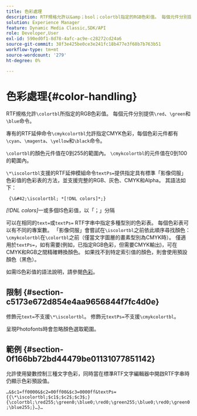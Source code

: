 ```yaml
---
title: 色彩處理
description: RTF規格允許以&amp；bsol；colortbl指定的RGB色彩值。 每個元件分別提供&amp；bsol；紅色、&amp；bsol；綠色和&amp；bsol；藍色指令。
solution: Experience Manager
feature: Dynamic Media Classic,SDK/API
role: Developer,User
exl-id: 590ed0f1-8d78-4afc-ac9e-c28272cd24a6
source-git-commit: 38f3e425be0ce3e241fc18b477e3f68b7b763b51
workflow-type: tm+mt
source-wordcount: '279'
ht-degree: 0%

---
```


# 色彩處理{#color-handling}

RTF規格允許`\colortbl`所指定的RGB色彩值。 每個元件分別提供`\red`、`\green`和`\blue`命令。

專有的RTF延伸命令`\cmykcolortbl`允許指定CMYK色彩，每個色彩元件都有`\cyan`、`\magenta`、`\yellow`和`\black`命令。

`\colortbl`的顏色元件值在0到255的範圍內。 `\cmykcolortbl`的元件值在0到100的範圍內。

`\*\iscolortbl`支援的RTF延伸模組命令`textPs=`提供指定具有標準「影像伺服」色彩值的色彩表的方法，並支援完整的RGB、灰色、CMYK和Alpha。 其語法如下：

` {\&#42;\iscolortbl; *[!DNL colors]*;}`

*[!DNL colors]*&#x200B;一或多個IS色彩值，以「；」分隔

可以在相同的`text=`或`textPs=` RTF字串中指定多種型別的色彩表。 每個色彩表可以有不同的專案數。 「影像伺服」會嘗試在`\iscolortbl`之前依此順序尋找顏色： `\cmykcolortbl`在`\colortbl`之前（僅當文字圖層的畫素型別為CMYK時）。 僅適用於`textPs=`，如有需要(例如，已指定RGB色彩，但需要CMYK輸出)，可在CMYK和RGB之間精確轉換顏色。 如果找不到特定索引值的顏色，則會使用預設顏色（黑色）。

如需IS色彩值的語法說明，請參閱[色彩](/help/aem-is-ir-api/is-api/http-ref/image-serving-api-ref/c-http-protocol-reference/c-data-types/r-is-http-color.md)。

## 限制 {#section-c5173e672d854e4aa9656844f7fc4d0e}

修飾元`text=`不支援`\*\iscolortbl`。 修飾元`textPs=`不支援`\cmykcolortbl`。

呈現Photofonts時會忽略顏色選取範圍。

## 範例 {#section-0f166bb72bd44479be01131077851142}

允許使用變數控制三種文字色彩，同時當在標準RTF文字編輯器中開啟RTF字串時仍顯示色彩預設值。

`…&$c1=ff0000&$c2=00ff00&$c3=0000ff&textPs={{\*\iscolortbl;$c1$;$c2$;$c3$;}{\colortbl;\red255;\green0;\blue0;\red0;\green255;\blue0;\red0;\green0;\blue255;}…}…`
